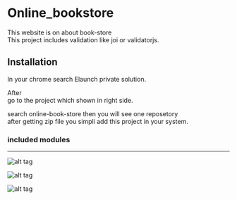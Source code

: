 # Online_bookstore


This website is on about book-store\
This project includes validation like joi or validatorjs.

## Installation

In your chrome search Elaunch private solution.

After\
go to the project which shown in right side.

search online-book-store then you will see one reposetory \
after getting zip file you simpli add this project in your system.

### included modules
---
![alt tag](https://www.vectorlogo.zone/logos/javascript/javascript-horizontal.svg)

![alt tag](https://www.vectorlogo.zone/logos/expressjs/expressjs-ar21.svg)

![alt tag](https://www.vectorlogo.zone/logos/nodejs/nodejs-ar21.svg)